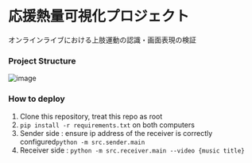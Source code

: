 # 応援熱量可視化プロジェクト
オンラインライブにおける上肢運動の認識・画面表現の検証

### Project Structure
![image](https://github.com/user-attachments/assets/d4ead70e-7507-45ff-bbac-541feb80e875)


### How to deploy
1. Clone this repository, treat this repo as root
2. `pip install -r requirements.txt` on both computers
3. Sender side : ensure ip address of the receiver is correctly configured`python -m src.sender.main`
4. Receiver side : `python -m src.receiver.main --video {music title}`
